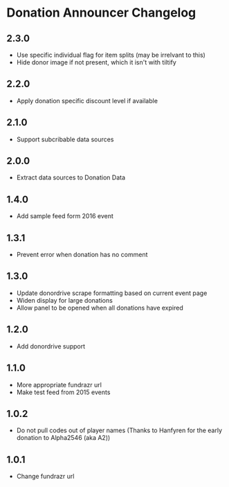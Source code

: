 # Donation Announcer Changelog

## 2.3.0

- Use specific individual flag for item splits (may be irrelvant to this)
- Hide donor image if not present, which it isn't with tiltify

## 2.2.0

- Apply donation specific discount level if available

## 2.1.0

- Support subcribable data sources

## 2.0.0

- Extract data sources to Donation Data

## 1.4.0

- Add sample feed form 2016 event

## 1.3.1

- Prevent error when donation has no comment

## 1.3.0

- Update donordrive scrape formatting based on current event page
- Widen display for large donations
- Allow panel to be opened when all donations have expired

## 1.2.0

- Add donordrive support

## 1.1.0

- More appropriate fundrazr url
- Make test feed from 2015 events

## 1.0.2

- Do not pull codes out of player names (Thanks to Hanfyren for the early donation to Alpha2546 (aka A2))

## 1.0.1

- Change fundrazr url
